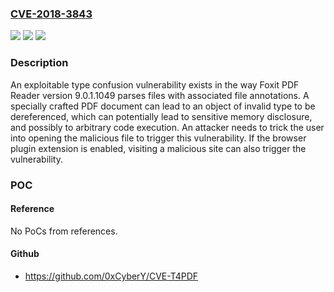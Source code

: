 ### [CVE-2018-3843](https://cve.mitre.org/cgi-bin/cvename.cgi?name=CVE-2018-3843)
![](https://img.shields.io/static/v1?label=Product&message=Foxit&color=blue)
![](https://img.shields.io/static/v1?label=Version&message=n%2Fa&color=blue)
![](https://img.shields.io/static/v1?label=Vulnerability&message=Access%20of%20Resource%20Using%20Incompatible%20Type&color=brighgreen)

### Description

An exploitable type confusion vulnerability exists in the way Foxit PDF Reader version 9.0.1.1049 parses files with associated file annotations. A specially crafted PDF document can lead to an object of invalid type to be dereferenced, which can potentially lead to sensitive memory disclosure, and possibly to arbitrary code execution. An attacker needs to trick the user into opening the malicious file to trigger this vulnerability. If the browser plugin extension is enabled, visiting a malicious site can also trigger the vulnerability.

### POC

#### Reference
No PoCs from references.

#### Github
- https://github.com/0xCyberY/CVE-T4PDF

